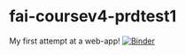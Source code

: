 # fai-coursev4-prdtest1
My first attempt at a web-app!
[![Binder](https://mybinder.org/badge_logo.svg)](https://mybinder.org/v2/gh/matdmiller/fai-coursev4-prdtest1/66e81270b6d2d8acb53e2797c3ee8c085a13b322?filepath=%2Fvoila%2Frender%2F02_production-Mat-app1-deploy.ipynb)

